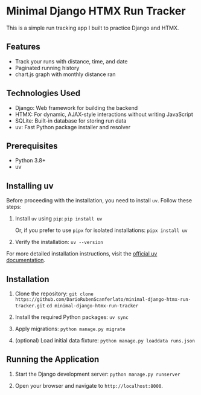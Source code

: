 # Minimal Django HTMX Run Tracker

This is a simple run tracking app I built to practice Django and HTMX.

## Features

- Track your runs with distance, time, and date
- Paginated running history
- chart.js graph with monthly distance ran

## Technologies Used

- Django: Web framework for building the backend
- HTMX: For dynamic, AJAX-style interactions without writing JavaScript
- SQLite: Built-in database for storing run data
- uv: Fast Python package installer and resolver

## Prerequisites

- Python 3.8+
- uv

## Installing uv

Before proceeding with the installation, you need to install `uv`. Follow these steps:

1. Install `uv` using `pip`:
   ```pip install uv```

   Or, if you prefer to use `pipx` for isolated installations:
   ```pipx install uv```

2. Verify the installation:
   ```uv --version```

For more detailed installation instructions, visit the [official uv documentation](https://github.com/astral-sh/uv).

## Installation

1. Clone the repository:
   ```git clone https://github.com/DarioRubenScanferlato/minimal-django-htmx-run-tracker.git```
   ```cd minimal-django-htmx-run-tracker```

2. Install the required Python packages:
   ```uv sync```

3. Apply migrations:
   ```python manage.py migrate```

4. (optional) Load initial data fixture:
   ```python manage.py loaddata runs.json```

## Running the Application

1. Start the Django development server:
   ```python manage.py runserver```

2. Open your browser and navigate to `http://localhost:8000`.
